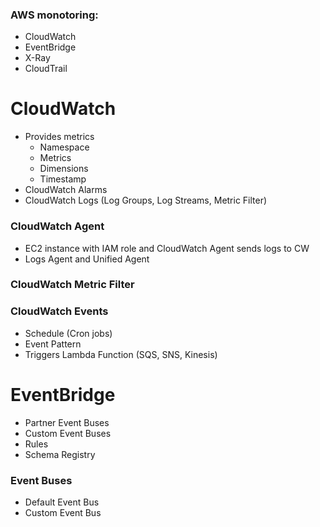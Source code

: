 ### AWS monotoring:
- CloudWatch
- EventBridge
- X-Ray
- CloudTrail




# CloudWatch
- Provides metrics
    - Namespace
    - Metrics
    - Dimensions
    - Timestamp
- CloudWatch Alarms
- CloudWatch Logs (Log Groups, Log Streams, Metric Filter)


### CloudWatch Agent 
- EC2 instance with IAM role and CloudWatch Agent sends logs to CW
- Logs Agent and Unified Agent

### CloudWatch Metric Filter

### CloudWatch Events
- Schedule (Cron jobs)
- Event Pattern
- Triggers Lambda Function (SQS, SNS, Kinesis)



# EventBridge
- Partner Event Buses
- Custom Event Buses
- Rules
- Schema Registry

### Event Buses
- Default Event Bus
- Custom Event Bus












